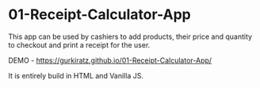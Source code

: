 # 01-Receipt-Calculator-App
This app can be used by cashiers to add products, their price and quantity to checkout and print a receipt for the user.

DEMO - https://gurkiratz.github.io/01-Receipt-Calculator-App/

It is entirely build in HTML and Vanilla JS.
